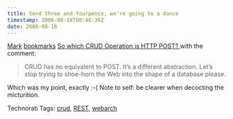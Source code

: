 ```yaml
---
title: Send three and fourpence, we're going to a dance
timestamp: 2006-08-16T08:46:36Z
date: 2006-08-16
---
```


<p><a href="http://www.markbaker.ca/blog/">Mark</a> <a href="http://del.icio.us/distobj">bookmarks</a> <a href="http://blog.whatfettle.com/archives/000410.html">So which CRUD Operation is HTTP POST?
 </a> with the comment:
<blockquote>
CRUD has no equivalent to POST. It&#8217;s a different abstraction. Let&#8217;s stop trying to shoe-horn the Web into the shape of a database please.
</blockquote>
<p>Which was my point, exactly :-( Note to self: be clearer when decocting the micturition.</p>
<!-- technorati tags start --><p>Technorati Tags: <a href="http://www.technorati.com/tag/crud" rel="tag">crud</a>, <a href="http://www.technorati.com/tag/REST" rel="tag">REST</a>, <a href="http://www.technorati.com/tag/webarch" rel="tag">webarch</a></p><!-- technorati tags end -->
